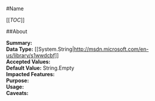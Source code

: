 #Name

[[_TOC_]]

##About

**Summary:**   
**Data Type:** [[System.String|http://msdn.microsoft.com/en-us/library/s1wwdcbf]]  
**Accepted Values:**   
**Default Value:** String.Empty  
**Impacted Features:**   
**Purpose:**   
**Usage:**   
**Caveats:**   

